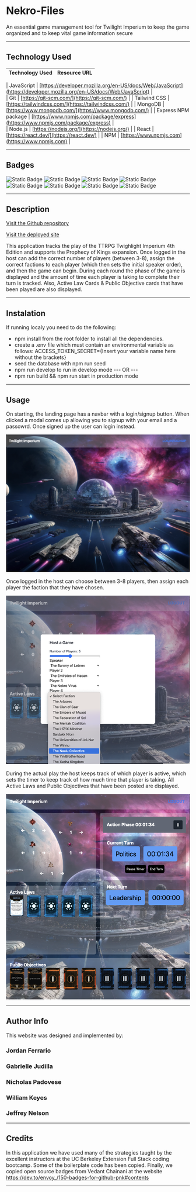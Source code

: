 # Nekro-Files

An essential game management tool for Twilight Imperium to keep the game organized and to keep vital game information secure

---

## Technology Used 

| Technology Used         | Resource URL           | 
| ------------- |:-------------:| 

| JavaScript     | [https://developer.mozilla.org/en-US/docs/Web/JavaScript](https://developer.mozilla.org/en-US/docs/Web/JavaScript)      |   
| Git            |         [https://git-scm.com/](https://git-scm.com/)     |
| Tailwind CSS  |  [https://tailwindcss.com/](https://tailwindcss.com/) |
| MongoDB | [https://www.mongodb.com/](https://www.mongodb.com/)   | 
| Express NPM package | [https://www.npmjs.com/package/express](https://www.npmjs.com/package/express) |   
| Node.js | [https://nodejs.org/](https://nodejs.org/)     |
| React | [https://react.dev/](https://react.dev/)   |
| NPM | [https://www.npmjs.com](https://www.npmjs.com)   |

---

## Badges
![Static Badge](https://img.shields.io/badge/React-20232A?style=for-the-badge&logo=react&logoColor=61DAFB)
![Static Badge](https://img.shields.io/badge/HTML5-E34F26?style=for-the-badge&logo=html5&logoColor=white)
![Static Badge](https://img.shields.io/badge/CSS3-1572B6?style=for-the-badge&logo=css3&logoColor=white)
![Static Badge](https://img.shields.io/badge/Tailwind_CSS-38B2AC?style=for-the-badge&logo=tailwind-css&logoColor=white)
![Static Badge](https://img.shields.io/badge/JavaScript-323330?style=for-the-badge&logo=javascript&logoColor=F7DF1E)
![Static Badge](https://img.shields.io/badge/Node.js-43853D?style=for-the-badge&logo=node.js&logoColor=white)
![Static Badge](https://img.shields.io/badge/Express.js-404D59?style=for-the-badge)
![Static Badge](https://img.shields.io/badge/MongoDB-4EA94B?style=for-the-badge&logo=mongodb&logoColor=white)

---

## Description

[Visit the Github repository](https://github.com/gjudilla/nekro-files)

[Visit the deployed site](XXXXXXXXXX)

This application tracks the play of the TTRPG Twighlight Imperium 4th Edition and supports the Prophecy of Kings expansion. Once logged in the host can add the correct number of players (between 3-8), assign the correct factions to each player (which then sets the initial speaker order), and then the game can begin. During each round the phase of the game is displayed and the amount of time each player is taking to complete their turn is tracked. Also, Active Law Cards & Public Objective cards that have been played are also displayed. 

---

## Instalation

If running localy you need to do the following:
* npm install from the root folder to install all the dependencies. 
* create a .env file which must contain an environmental variable as follows: ACCESS_TOKEN_SECRET={Insert your variable name here without the brackets}
* seed the database with npm run seed
* npm run develop to run in develop mode 
--- OR ---
* npm run build && npm run start in production mode  

---


## Usage
On starting, the landing page has a navbar with a login/signup button. When clicked a modal comes up allowing you to signup with your email and a passowrd. Once signed up the user can login instead.

![alt text](./images/landingpageScreenshot.png)

Once logged in the host can choose between 3-8 players, then assign each player the faction that they have chosen.

![alt text](./images/setupScreenshot.png)

During the actual play the host keeps track of which player is active, which sets the timer to keep track of how much time that player is taking. All Active Laws and Public Objectives that have been posted are displayed.

![alt text](./images/round2Screenshot.png)

---

## Author Info

This website was designed and implemented by:

### Jordan Ferrario
### Gabrielle Judilla
### Nicholas Padovese
### William Keyes
### Jeffrey Nelson

---

## Credits

  In this application we have used many of the strategies taught by the excellent instructors at the UC Berkeley Extension Full Stack coding bootcamp. Some of the boilerplate code has been copied. Finally, we copied open source badges from Vedant Chainani at the website https://dev.to/envoy_/150-badges-for-github-pnk#contents 

 --- 

